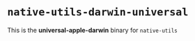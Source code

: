 # `native-utils-darwin-universal`

This is the **universal-apple-darwin** binary for `native-utils`
